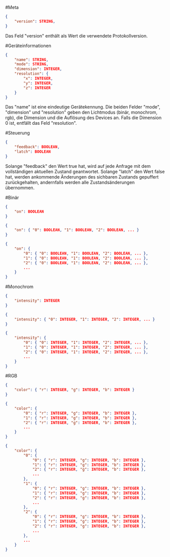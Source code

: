 #Meta

```JSON
{
    "version": STRING,
}
```

Das Feld "version" enthält als Wert die verwendete Protokollversion. 

#Geräteinformationen

```JSON
{
    "name": STRING,
    "mode": STRING,
    "dimension": INTEGER,
    "resolution": {
        "x": INTEGER,
        "y": INTEGER,
        "z": INTEGER
    }
}
```
Das "name" ist eine eindeutige Gerätekennung. Die beiden Felder "mode", "dimension" und "resolution" geben den Lichtmodus (binär, monochrom, rgb), die Dimension und die Auflösung des Devices an. Falls die Dimension 0 ist, entfällt das Feld "resolution".


#Steuerung

```JSON
{
    "feedback": BOOLEAN,
    "latch": BOOLEAN
}
```

Solange "feedback" den Wert true hat, wird auf jede Anfrage mit dem vollständigen aktuellen Zustand geantwortet. Solange "latch" den Wert false hat, werden ankommende Änderungen des sichbaren Zustands gepuffert zurückgehalten, andernfalls werden alle Zustandsänderungen übernommen. 

#Binär

```JSON
{
    "on": BOOLEAN
}
```

```JSON
{
    "on": { "0": BOOLEAN, "1": BOOLEAN, "2": BOOLEAN, ... }
}
```

```JSON
{
    "on": {
        "0": { "0": BOOLEAN, "1": BOOLEAN, "2": BOOLEAN, ... },
        "1": { "0": BOOLEAN, "1": BOOLEAN, "2": BOOLEAN, ... },
        "2": { "0": BOOLEAN, "1": BOOLEAN, "2": BOOLEAN, ... },
        ...
    }
}
```

#Monochrom

```JSON
{
    "intensity": INTEGER
}
```

```JSON
{
    "intensity": { "0": INTEGER, "1": INTEGER, "2": INTEGER, ... }
}
```

```JSON
{
    "intensity": {
        "0": { "0": INTEGER, "1": INTEGER, "2": INTEGER, ... },
        "1": { "0": INTEGER, "1": INTEGER, "2": INTEGER, ... },
        "2": { "0": INTEGER, "1": INTEGER, "2": INTEGER, ... },
        ...
    }
}
```

#RGB

```JSON
{
    "color": { "r": INTEGER, "g": INTEGER, "b": INTEGER }
}
```

```JSON
{
    "color": {
        "0": { "r": INTEGER, "g": INTEGER, "b": INTEGER },
        "1": { "r": INTEGER, "g": INTEGER, "b": INTEGER },
        "2": { "r": INTEGER, "g": INTEGER, "b": INTEGER },
        ...
    }
}
```

```JSON
{
    "color": {
        "0": {
            "0": { "r": INTEGER, "g": INTEGER, "b": INTEGER },
            "1": { "r": INTEGER, "g": INTEGER, "b": INTEGER },
            "2": { "r": INTEGER, "g": INTEGER, "b": INTEGER },
            ...
        },
        "1": {
            "0": { "r": INTEGER, "g": INTEGER, "b": INTEGER },
            "1": { "r": INTEGER, "g": INTEGER, "b": INTEGER },
            "2": { "r": INTEGER, "g": INTEGER, "b": INTEGER },
            ...
        },
        "2": {
            "0": { "r": INTEGER, "g": INTEGER, "b": INTEGER },
            "1": { "r": INTEGER, "g": INTEGER, "b": INTEGER },
            "2": { "r": INTEGER, "g": INTEGER, "b": INTEGER },
            ...
        },
        ...
    }
}
```

